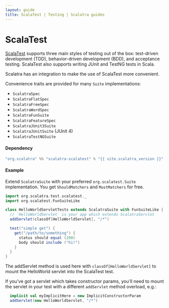 ```yaml
---
layout: guide
title: ScalaTest | Testing | Scalatra guides
---
```


<div class="page-header">
  <h1>ScalaTest</h1>
</div>

[ScalaTest](http://scalatest.org/) supports three main styles of testing out of 
the box: test-driven development (TDD), behavior-driven development (BDD), and
acceptance testing. ScalaTest also supports writing JUnit and TestNG tests in 
Scala.

Scalatra has an integration to make the use of ScalaTest more convenient.

Convenience traits are provided for many `Suite` implementations:

* `ScalatraSpec`
* `ScalatraFlatSpec`
* `ScalatraFreeSpec`
* `ScalatraWordSpec`
* `ScalatraFunSuite`
* `ScalatraFeatureSpec`
* `ScalatraJUnit3Suite`
* `ScalatraJUnitSuite` (JUnit 4)
* `ScalatraTestNGSuite`


#### Dependency

```scala
"org.scalatra" %% "scalatra-scalatest" % "{{ site.scalatra_version }}" % "test"
```

#### Example

Extend `ScalatraSuite` with your preferred `org.scalatest.Suite` implementation.
You get `ShouldMatchers` and `MustMatchers` for free.

```scala
import org.scalatra.test.scalatest._
import org.scalatest.FunSuiteLike

class HelloWorldServletTests extends ScalatraSuite with FunSuiteLike {
  // `HelloWorldServlet` is your app which extends ScalatraServlet
  addServlet(classOf[HelloWorldServlet], "/*")

  test("simple get") {
    get("/path/to/something") {
      status should equal (200)
      body should include ("hi!")
    }
  }
}
```

The addServlet method is used here with `classOf[HelloWorldServlet]` to mount
the HelloWorld servlet into the ScalaTest test.

If you've got a servlet which takes constructor params, you'll need to mount the servlet in your test with a different `addServlet` method overload, e.g.:

```scala
  implicit val myImplicitHere = new ImplicitConstructorParam
  addServlet(new HelloWorldServlet, "/*")
```
